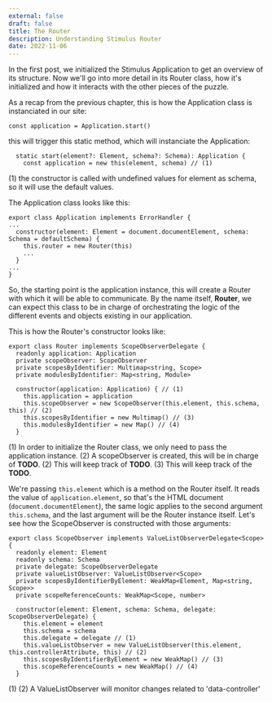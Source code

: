```yaml
---
external: false
draft: false 
title: The Router 
description: Understanding Stimulus Router
date: 2022-11-06
---
```

In the first post, we initialized the Stimulus Application to get an overview of its structure. Now we'll go
into more detail in its Router class, how it's initialized and how it interacts with the other pieces of the
puzzle.

As a recap from the previous chapter, this is how the Application class is instanciated in our site:
```
const application = Application.start()
```

this will trigger this static method, which will instanciate the Application:
```
  static start(element?: Element, schema?: Schema): Application {
    const application = new this(element, schema) // (1)
```
(1) the constructor is called with undefined values for element as schema, so it will use the default values. 

The Application class looks like this:
```
export class Application implements ErrorHandler {
...
  constructor(element: Element = document.documentElement, schema: Schema = defaultSchema) {
    this.router = new Router(this)
    ...
  }
...
}
```
So, the starting point is the application instance, this will create a Router with which 
it will be able to communicate. By the name itself, **Router**, we can expect this class to
be in charge of orchestrating the logic of the different events and objects existing in 
our application.



This is how the Router's constructor looks like:

```
export class Router implements ScopeObserverDelegate {
  readonly application: Application
  private scopeObserver: ScopeObserver
  private scopesByIdentifier: Multimap<string, Scope>
  private modulesByIdentifier: Map<string, Module>

  constructor(application: Application) { // (1)
    this.application = application
    this.scopeObserver = new ScopeObserver(this.element, this.schema, this) // (2)
    this.scopesByIdentifier = new Multimap() // (3)
    this.modulesByIdentifier = new Map() // (4)
  }
```

(1) In order to initialize the Router class, we only need to pass the application instance.
(2) A scopeObserver is created, this will be in charge of **TODO**.
(2) This will keep track of **TODO**.
(3) This will keep track of the **TODO**.

We're passing ```this.element``` which is a method 
on the Router itself. It reads the value of ``application.element``, so that's the HTML 
document (``document.documentElement``), the same logic applies to the second argument ``this.schema``, 
and the last argument will be the Router instance itself. Let's see how the ScopeObserver 
is constructed with those arguments: 
```
export class ScopeObserver implements ValueListObserverDelegate<Scope> {
  readonly element: Element
  readonly schema: Schema
  private delegate: ScopeObserverDelegate
  private valueListObserver: ValueListObserver<Scope>
  private scopesByIdentifierByElement: WeakMap<Element, Map<string, Scope>>
  private scopeReferenceCounts: WeakMap<Scope, number>

  constructor(element: Element, schema: Schema, delegate: ScopeObserverDelegate) {
    this.element = element
    this.schema = schema
    this.delegate = delegate // (1)
    this.valueListObserver = new ValueListObserver(this.element, this.controllerAttribute, this) // (2)
    this.scopesByIdentifierByElement = new WeakMap() // (3)
    this.scopeReferenceCounts = new WeakMap() // (4)
  }
```
(1) 
(2) A ValueListObserver will monitor changes related to 'data-controller' 
